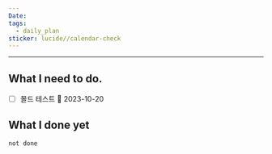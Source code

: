 ```yaml
---
Date: 
tags:
  - daily_plan
sticker: lucide//calendar-check
---
```

---
## What I need to do.

- [ ] 몰드 테스트 📅 2023-10-20 



## What I done yet
```tasks
not done
```
